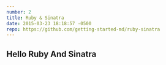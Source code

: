 ```yaml
---
number: 2
title: Ruby & Sinatra
date: 2015-03-23 18:18:57 -0500
repo: https://github.com/getting-started-md/ruby-sinatra
---
```


## Hello Ruby And Sinatra